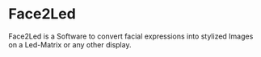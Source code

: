 # Face2Led
Face2Led is a Software to convert facial expressions into stylized Images on a Led-Matrix or any other display.
